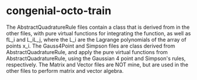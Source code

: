 # congenial-octo-train
The AbstractQuadratureRule files contain a class that is derived from in the other files, with pure virtual functions for integrating the function, as well as fL_i and L_iL_j, where the L_i are the Lagrange polynomials of the array of points x_i.
The Gauss4Point and Simpson files are class derived from AbstractQuadratureRule, and apply the pure virtual functions from AbstractQuadratureRule, using the Gaussian 4 point and Simpson's rules, respectively.
The Matrix and Vector files are NOT mine, but are used in the other files to perform matrix and vector algebra. 

